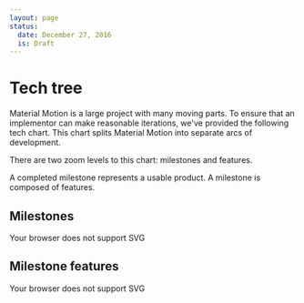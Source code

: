 ```yaml
---
layout: page
status:
  date: December 27, 2016
  is: Draft
---
```


# Tech tree

Material Motion is a large project with many moving parts. To ensure that an implementor can make
reasonable iterations, we've provided the following tech chart. This chart splits Material Motion
into separate arcs of development.

There are two zoom levels to this chart: milestones and features.

A completed milestone represents a usable product. A milestone is composed of features.

## Milestones

<object class="svg-object" type="image/svg+xml" data="{{ site.url }}/assets/tech-tree-milestones.svg">
  Your browser does not support SVG
</object>

## Milestone features

<object class="svg-object" type="image/svg+xml" data="{{ site.url }}/assets/tech-tree-features.svg">
  Your browser does not support SVG
</object>
